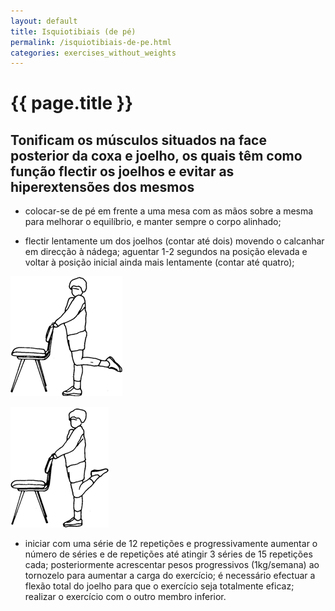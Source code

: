 ```yaml
---
layout: default
title: Isquiotibiais (de pé)
permalink: /isquiotibiais-de-pe.html
categories: exercises_without_weights
---
```


# {{ page.title }}

## Tonificam os músculos situados na face posterior da coxa e joe­lho, os quais têm como função flectir os joelhos e evitar as hiperextensões dos mesmos

* colocar-se de pé em frente a uma mesa com as mãos sobre a mesma para melhorar o equilíbrio, e manter sempre o corpo alinhado;

* flectir lentamente um dos joelhos (contar até dois) movendo o calcanhar em direcção à nádega; aguentar 1-2 segundos na posição eleva­da e voltar à posição inicial ainda mais lentamente (contar até quatro);

![Isquiotibiais (de pé)](assets/abdutores_clip_image002.gif)

![Isquiotibiais (de pé)](assets/abdutores_clip_image004.gif)

* iniciar com uma série de 12 repetições e progressivamente aumentar o número de séries e de repetições até atingir 3 séries de 15 repetições cada; posteriormente acrescentar pesos progressivos (1kg/semana) ao tornozelo para aumentar a carga do exercício; é necessário efectuar a flexão total do joelho para que o exercício seja totalmente eficaz; realizar o exercício com o outro membro inferior.
